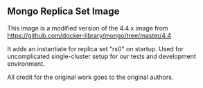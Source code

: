 ## Mongo Replica Set Image
This image is a modified version of the 4.4.x image from https://github.com/docker-library/mongo/tree/master/4.4

It adds an instantiate for replica set "rs0" on startup. Used for uncomplicated single-cluster setup for our tests and development environment.

All credit for the original work goes to the original authors.